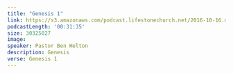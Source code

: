 ```yaml
---
title: "Genesis 1"
link: https://s3.amazonaws.com/podcast.lifestonechurch.net/2016-10-16.mp3
podcastLength: '00:31:35'
size: 30325027
image: 
speaker: Pastor Ben Helton
description: Genesis
verse: Genesis 1
---
```

